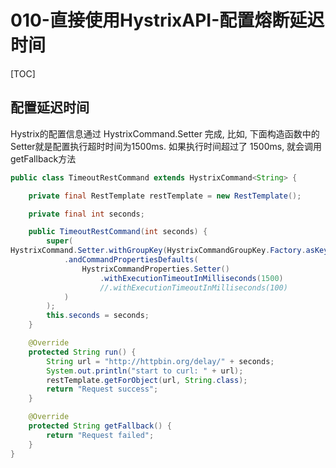 # 010-直接使用HystrixAPI-配置熔断延迟时间

[TOC]

## 配置延迟时间

Hystrix的配置信息通过 HystrixCommand.Setter 完成, 比如, 下面构造函数中的 Setter就是配置执行超时时间为1500ms. 如果执行时间超过了 1500ms, 就会调用 getFallback方法

```java
public class TimeoutRestCommand extends HystrixCommand<String> {

    private final RestTemplate restTemplate = new RestTemplate();

    private final int seconds;

    public TimeoutRestCommand(int seconds) {
        super(
HystrixCommand.Setter.withGroupKey(HystrixCommandGroupKey.Factory.asKey("TimeoutRestExample"))
            .andCommandPropertiesDefaults(
                HystrixCommandProperties.Setter()
                    .withExecutionTimeoutInMilliseconds(1500)
                    //.withExecutionTimeoutInMilliseconds(100)
            )
        );
        this.seconds = seconds;
    }

    @Override
    protected String run() {
        String url = "http://httpbin.org/delay/" + seconds;
        System.out.println("start to curl: " + url);
        restTemplate.getForObject(url, String.class);
        return "Request success";
    }

    @Override
    protected String getFallback() {
        return "Request failed";
    }
}
```

